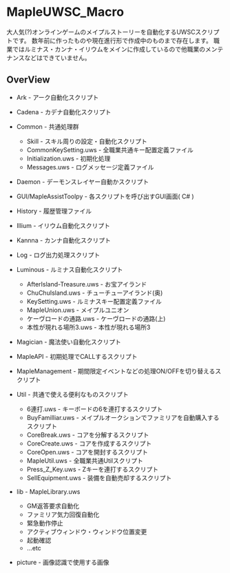 # MapleUWSC_Macro
大人気(?)オンラインゲームのメイプルストーリーを自動化するUWSCスクリプトです。
数年前に作ったものや現在進行形で作成中のものまで存在します。
職業ではルミナス・カンナ・イリウムをメインに作成しているので他職業のメンテナンスなどはできていません。

## OverView
*	Ark - アーク自動化スクリプト
*	Cadena - カデナ自動化スクリプト
*	Common - 共通処理群
	*	Skill - スキル周りの設定・自動化スクリプト
	*	CommonKeySetting.uws - 全職業共通キー配置定義ファイル
	*	Initialization.uws - 初期化処理
	*	Messages.uws - ログメッセージ定義ファイル
*	Daemon - デーモンスレイヤー自動かスクリプト
*	GUI/MapleAssistToolpy - 各スクリプトを呼び出すGUI画面( C# ) 
*	History - 履歴管理ファイル
*	Illium - イリウム自動化スクリプト
*	Kannna - カンナ自動化スクリプト
*	Log - ログ出力処理スクリプト
*	Luminous - ルミナス自動化スクリプト
	*	AfterIsland-Treasure.uws - お宝アイランド
	*	ChuChuIsland.uws - チューチューアイランド(奥)
	*	KeySetting.uws - ルミナスキー配置定義ファイル
	*	MapleUnion.uws - メイプルユニオン
	*	ケーヴロードの通路.uws - ケーヴロードの通路(上)
	*	本性が現れる場所3.uws - 本性が現れる場所3

*	Magician - 魔法使い自動化スクリプト
*	MapleAPI - 初期処理でCALLするスクリプト
*	MapleManagement - 期間限定イベントなどの処理ON/OFFを切り替えるスクリプト
*	Util - 共通で使える便利なものスクリプト
	*	6連打.uws - キーボードの6を連打するスクリプト
	*	BuyFamilliar.uws - メイプルオークションでファミリアを自動購入するスクリプト
	*	CoreBreak.uws - コアを分解するスクリプト
	*	CoreCreate.uws - コアを作成するスクリプト
	*	CoreOpen.uws - コアを開封するスクリプト
	*	MapleUtil.uws - 全職業共通Utilスクリプト
	*	Press_Z_Key.uws - Zキーを連打するスクリプト
	*	SellEquipment.uws - 装備を自動売却するスクリプト
* lib - MapleLibrary.uws
	*	GM返答要求自動化
	*	ファミリア気力回復自動化
	*	緊急動作停止
	*	アクティブウィンドウ・ウィンドウ位置変更
	*	起動確認
	*	...etc
* picture - 画像認識で使用する画像
